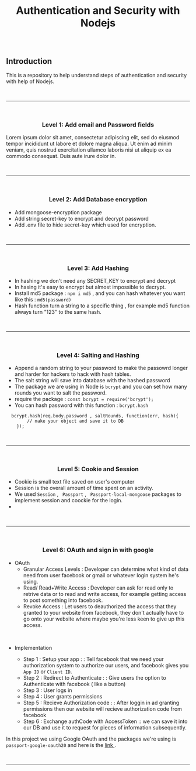 <h1>
<br>
<div align="center">
    <!-- <img src="images/contribute.png" height="90"> -->
    <p >Authentication and Security with Nodejs</p>
</div>

  
  
</h1>

<br>

## Introduction 
This is a repository to help understand steps of authentication and security with help of Nodejs.

<br>

<hr>
<br>

### <p align="center">Level 1: Add email and Password fields</p>

Lorem ipsum dolor sit amet, consectetur adipiscing elit, sed do eiusmod tempor incididunt ut labore et dolore magna aliqua. Ut enim ad minim veniam, quis nostrud exercitation ullamco laboris nisi ut aliquip ex ea commodo consequat. Duis aute irure dolor in.

<br>

<hr>

<br>

### <p align="center">Level 2: Add Database encryption</p>

- Add mongoose-encryption package
- Add string secret-key to encrypt and decrypt password
- Add .env file to hide secret-key which used for encryption.

<br>

<hr>

<br>

### <p align="center">Level 3: Add Hashing</p>

- In hashing we don't need any SECRET_KEY to encrypt and decrypt
- In hasing it's easy to encrypt but almost impossible to decrypt.
- Install md5 package : `npm i md5` , and you can hash whatever you want like this : `md5(password)`
- Hash function turn a string to a specific thing , for example md5 function always  turn "123" to the same hash. 

<br>

<hr>
<br>

### <p align="center">Level 4: Salting and Hashing</p>

- Append a random string to your password to make the passowrd longer and harder for hackers to hack with hash tables.
- The salt string will save into database with the hashed password
- The package we are using in Node is `bcrypt` and you can set how many rounds you want to salt the password. 
- require the package : `const bcrypt = require('bcrypt');`
- You can hash password with this function : `bcrypt.hash`
```
  bcrypt.hash(req.body.password , saltRounds, function(err, hash){
        // make your object and save it to DB
    });
```
<br>

<hr>
<br>

### <p align="center">Level 5: Cookie and Session</p>

- Cookie is small text file saved on user's computer
- Session is the overall amount of time spent on an activity.
- We used `Session` , ` Passport` , ` Passport-local-mongoose` packages to implement session and coockie for the login.
-

<br>

<hr>
<br>

### <p align="center">Level 6: OAuth and sign in with google</p>

- OAuth 
    - Granular Access Levels : Developer can determine what kind of data need from user facebook or gmail or whatever login system he's using.
    - Read/ Read+Write Access : Developer can ask for read only to retrive data or to read and write access, for example getting access to post something into facebook. 
    - Revoke Access : Let users to deauthorized the access that they granted to your website from facebook, they don't actually
    have to go onto your website where maybe you're less keen to give up this access.

<br>

- Implementation
    
    - Step 1 : Setup your app : : Tell facebook that we need your authorization system to authorize our users, and facebook gives you `App ID` or `Client ID`.
    - Step 2 : Redirect to Authenticate : : Give users the option to Authenticate with facebook ( like a button)
    - Step 3 : User logs in
    - Step 4 : User grants permissions
    - Step 5 : Recieve Authorization code : : After loggin in ad granting permissions then our website will recieve authorization code from facebook
    - Step 6 : Exchange authCode with AccessToken :: we can save it into our DB and use it to request for pieces of information subsequently.

In this project we using Google OAuth and the packages we're using is `passport-google-oauth20` and here is the [ link ](https://www.passportjs.org/packages/passport-google-oauth20/).

<br>

<hr>